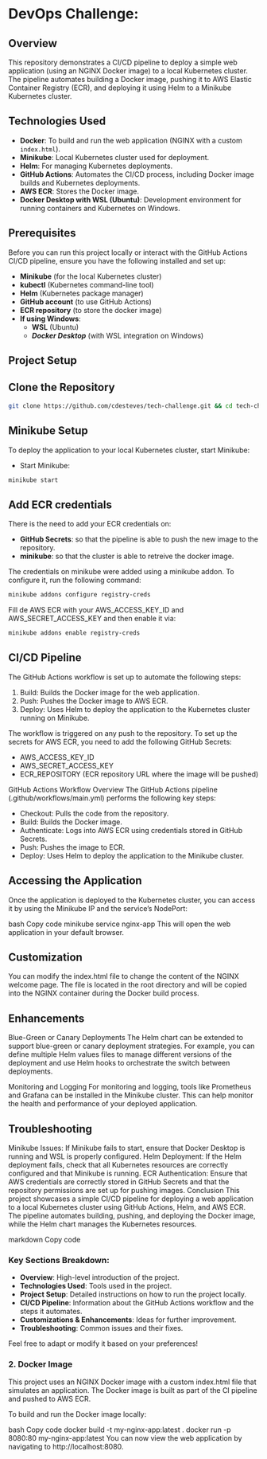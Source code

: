 # DevOps Challenge:

## Overview

This repository demonstrates a CI/CD pipeline to deploy a simple web application (using an NGINX Docker image) to a local Kubernetes cluster. The pipeline automates building a Docker image, pushing it to AWS Elastic Container Registry (ECR), and deploying it using Helm to a Minikube Kubernetes cluster.

## Technologies Used

- **Docker**: To build and run the web application (NGINX with a custom `index.html`).
- **Minikube**: Local Kubernetes cluster used for deployment.
- **Helm**: For managing Kubernetes deployments.
- **GitHub Actions**: Automates the CI/CD process, including Docker image builds and Kubernetes deployments.
- **AWS ECR**: Stores the Docker image.
- **Docker Desktop with WSL (Ubuntu)**: Development environment for running containers and Kubernetes on Windows.

## Prerequisites

Before you can run this project locally or interact with the GitHub Actions CI/CD pipeline, ensure you have the following installed and set up:

- **Minikube** (for the local Kubernetes cluster)
- **kubectl** (Kubernetes command-line tool)
- **Helm** (Kubernetes package manager)
- **GitHub account** (to use GitHub Actions)
- **ECR repository** (to store the docker image)
- **If using  Windows**:
  - **WSL** (Ubuntu) 
  - ***Docker Desktop*** (with WSL integration on Windows)

## Project Setup

## Clone the Repository

```bash
git clone https://github.com/cdesteves/tech-challenge.git && cd tech-challenge
```

## Minikube Setup
To deploy the application to your local Kubernetes cluster, start Minikube:

- Start Minikube:
```bash
minikube start
```

## Add ECR credentials

There is the need to add your ECR credentials on:

  - **GitHub Secrets**: so that the pipeline is able to push the new image to the repository.
  - **minikube**: so that the cluster is able to retreive the docker image. 

The credentials on minikube were added using a minikube addon. 
To configure it, run the following command: 
 ```bash
minikube addons configure registry-creds
```
Fill de AWS ECR with your AWS_ACCESS_KEY_ID and AWS_SECRET_ACCESS_KEY and then enable it via: 
```bash
minikube addons enable registry-creds
```

## CI/CD Pipeline
The GitHub Actions workflow is set up to automate the following steps:

1. Build: Builds the Docker image for the web application.
2. Push: Pushes the Docker image to AWS ECR.
3. Deploy: Uses Helm to deploy the application to the Kubernetes cluster running on Minikube.

The workflow is triggered on any push to the repository. To set up the secrets for AWS ECR, you need to add the following GitHub Secrets:

- AWS_ACCESS_KEY_ID
- AWS_SECRET_ACCESS_KEY
- ECR_REPOSITORY (ECR repository URL where the image will be pushed)


GitHub Actions Workflow Overview
The GitHub Actions pipeline (.github/workflows/main.yml) performs the following key steps:

- Checkout: Pulls the code from the repository.
- Build: Builds the Docker image.
- Authenticate: Logs into AWS ECR using credentials stored in GitHub Secrets.
- Push: Pushes the image to ECR.
- Deploy: Uses Helm to deploy the application to the Minikube cluster.

## Accessing the Application
Once the application is deployed to the Kubernetes cluster, you can access it by using the Minikube IP and the service’s NodePort:

bash
Copy code
minikube service nginx-app
This will open the web application in your default browser.

## Customization
You can modify the index.html file to change the content of the NGINX welcome page. The file is located in the root directory and will be copied into the NGINX container during the Docker build process.

## Enhancements
Blue-Green or Canary Deployments
The Helm chart can be extended to support blue-green or canary deployment strategies. For example, you can define multiple Helm values files to manage different versions of the deployment and use Helm hooks to orchestrate the switch between deployments.

Monitoring and Logging
For monitoring and logging, tools like Prometheus and Grafana can be installed in the Minikube cluster. This can help monitor the health and performance of your deployed application.

## Troubleshooting
Minikube Issues: If Minikube fails to start, ensure that Docker Desktop is running and WSL is properly configured.
Helm Deployment: If the Helm deployment fails, check that all Kubernetes resources are correctly configured and that Minikube is running.
ECR Authentication: Ensure that AWS credentials are correctly stored in GitHub Secrets and that the repository permissions are set up for pushing images.
Conclusion
This project showcases a simple CI/CD pipeline for deploying a web application to a local Kubernetes cluster using GitHub Actions, Helm, and AWS ECR. The pipeline automates building, pushing, and deploying the Docker image, while the Helm chart manages the Kubernetes resources.

markdown
Copy code

### Key Sections Breakdown:

- **Overview**: High-level introduction of the project.
- **Technologies Used**: Tools used in the project.
- **Project Setup**: Detailed instructions on how to run the project locally.
- **CI/CD Pipeline**: Information about the GitHub Actions workflow and the steps it automates.
- **Customizations & Enhancements**: Ideas for further improvement.
- **Troubleshooting**: Common issues and their fixes.

Feel free to adapt or modify it based on your preferences!

### 2. Docker Image
This project uses an NGINX Docker image with a custom index.html file that simulates an application. The Docker image is built as part of the CI pipeline and pushed to AWS ECR.

To build and run the Docker image locally:

bash
Copy code
docker build -t my-nginx-app:latest .
docker run -p 8080:80 my-nginx-app:latest
You can now view the web application by navigating to http://localhost:8080.

